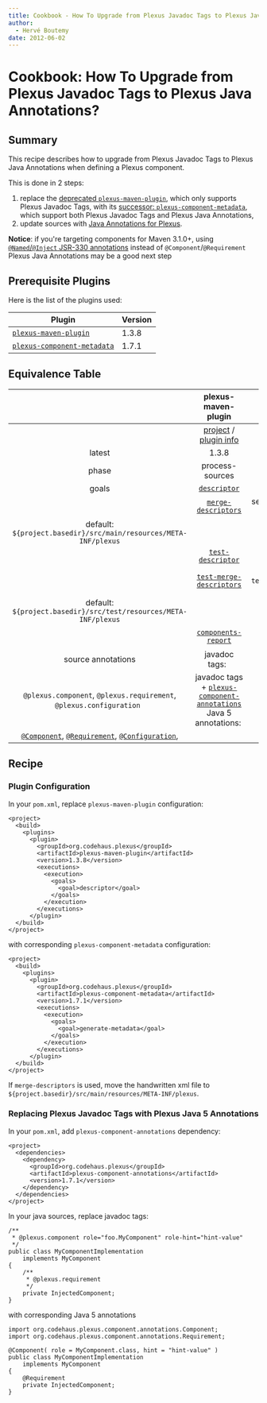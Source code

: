 ```yaml
---
title: Cookbook - How To Upgrade from Plexus Javadoc Tags to Plexus Java Annotations
author: 
  - Hervé Boutemy
date: 2012-06-02
---
```


<!-- Licensed to the Apache Software Foundation (ASF) under one-->
<!-- or more contributor license agreements.  See the NOTICE file-->
<!-- distributed with this work for additional information-->
<!-- regarding copyright ownership.  The ASF licenses this file-->
<!-- to you under the Apache License, Version 2.0 (the-->
<!-- "License"); you may not use this file except in compliance-->
<!-- with the License.  You may obtain a copy of the License at-->
<!---->
<!--   http://www.apache.org/licenses/LICENSE-2.0-->
<!---->
<!-- Unless required by applicable law or agreed to in writing,-->
<!-- software distributed under the License is distributed on an-->
<!-- "AS IS" BASIS, WITHOUT WARRANTIES OR CONDITIONS OF ANY-->
<!-- KIND, either express or implied.  See the License for the-->
<!-- specific language governing permissions and limitations-->
<!-- under the License.-->
<!-- NOTE: For help with the syntax of this file, see:-->
<!-- http://maven.apache.org/doxia/references/apt-format.html-->
# Cookbook: How To Upgrade from Plexus Javadoc Tags to Plexus Java Annotations?

## Summary

This recipe describes how to upgrade from Plexus Javadoc Tags to Plexus Java Annotations when defining a Plexus component\.

This is done in 2 steps:

1. replace the [deprecated `plexus-maven-plugin`](https://codehaus\-plexus\.github\.io/plexus\-maven\-plugin/), which only supports Plexus Javadoc Tags, with its [successor: `plexus-component-metadata`](https://codehaus\-plexus\.github\.io/plexus\-containers/plexus\-component\-metadata/), which support both Plexus Javadoc Tags and Plexus Java Annotations,
1. update sources with [Java Annotations for Plexus](https://codehaus\-plexus\.github\.io/plexus\-containers/plexus\-component\-annotations/)\.

**Notice**: if you&apos;re targeting components for Maven 3\.1\.0\+, using [`@Named`/`@Inject` JSR\-330 annotations](/maven\-jsr330\.html) instead of `@Component`/`@Requirement` Plexus Java Annotations may be a good next step

## Prerequisite Plugins

Here is the list of the plugins used:

|**Plugin**|**Version**|
|---|---|
|[`plexus-maven-plugin`](https://codehaus\-plexus\.github\.io/plexus\-maven\-plugin/)|1\.3\.8|
|[`plexus-component-metadata`](https://codehaus\-plexus\.github\.io/plexus\-containers/plexus\-component\-metadata/)|1\.7\.1|
## Equivalence Table

||**plexus\-maven\-plugin**|**plexus\-component\-metadata**|
|:---:|:---:|:---:|
||[project](https://codehaus\-plexus\.github\.io/plexus\-maven\-plugin/) / [plugin info](https://codehaus\-plexus\.github\.io/plexus\-maven\-plugin/plugin\-info\.html)|[project](https://codehaus\-plexus\.github\.io/plexus\-containers/plexus\-component\-metadata/) / [plugin info](https://codehaus\-plexus\.github\.io/plexus\-containers/plexus\-component\-metadata/plugin\-info\.html)|
|latest|1\.3\.8|1\.7\.1|
|phase|process\-sources|process\-classes|
|goals|[`descriptor`](https://codehaus\-plexus\.github\.io/plexus\-maven\-plugin/descriptor\-mojo\.html)|[`generate-metadata`](https://codehaus\-plexus\.github\.io/plexus\-containers/plexus\-component\-metadata/generate\-metadata\-mojo\.html)|
||[`merge-descriptors`](https://codehaus\-plexus\.github\.io/plexus\-maven\-plugin/merge\-descriptors\-mojo\.html)|see `staticMetadataDirectory` parameter    
default: `${project.basedir}/src/main/resources/META-INF/plexus`|
||[`test-descriptor`](https://codehaus\-plexus\.github\.io/plexus\-maven\-plugin/test\-descriptor\-mojo\.html)|[`generate-test-metadata`](https://codehaus\-plexus\.github\.io/plexus\-containers/plexus\-component\-metadata/generate\-test\-metadata\-mojo\.html)|
||[`test-merge-descriptors`](https://codehaus\-plexus\.github\.io/plexus\-maven\-plugin/test\-merge\-descriptors\-mojo\.html)|see `testStaticMetadataDirectory` parameter    
default: `${project.basedir}/src/test/resources/META-INF/plexus`|
||[`components-report`](https://codehaus\-plexus\.github\.io/plexus\-maven\-plugin/components\-report\-mojo\.html)|reporting feature not available|
|source annotations|javadoc tags:    
`@plexus.component`, `@plexus.requirement`, `@plexus.configuration`  |javadoc tags \+ [`plexus-component-annotations`](https://codehaus\-plexus\.github\.io/plexus\-containers/plexus\-component\-annotations/) Java 5 annotations:   
[`@Component`](https://codehaus\-plexus\.github\.io/plexus\-containers/plexus\-component\-annotations/apidocs/org/codehaus/plexus/component/annotations/Component\.html), [`@Requirement`](https://codehaus\-plexus\.github\.io/plexus\-containers/plexus\-component\-annotations/apidocs/org/codehaus/plexus/component/annotations/Requirement\.html), [`@Configuration`](https://codehaus\-plexus\.github\.io/plexus\-containers/plexus\-component\-annotations/apidocs/org/codehaus/plexus/component/annotations/Configuration\.html),|
## Recipe

### Plugin Configuration

In your `pom.xml`, replace `plexus-maven-plugin` configuration:

```
<project>
  <build>
    <plugins>
      <plugin>
        <groupId>org.codehaus.plexus</groupId>
        <artifactId>plexus-maven-plugin</artifactId>
        <version>1.3.8</version>
        <executions>
          <execution>
            <goals>
              <goal>descriptor</goal>
            </goals>
          </execution>
        </executions>
      </plugin>
  </build>
</project>
```

with corresponding `plexus-component-metadata` configuration:

```
<project>
  <build>
    <plugins>
      <plugin>
        <groupId>org.codehaus.plexus</groupId>
        <artifactId>plexus-component-metadata</artifactId>
        <version>1.7.1</version>
        <executions>
          <execution>
            <goals>
              <goal>generate-metadata</goal>
            </goals>
          </execution>
        </executions>
      </plugin>
  </build>
</project>
```

If `merge-descriptors` is used, move the handwritten xml file to `${project.basedir}/src/main/resources/META-INF/plexus`\.

### Replacing Plexus Javadoc Tags with Plexus Java 5 Annotations

In your `pom.xml`, add `plexus-component-annotations` dependency:

```
<project>
  <dependencies>
    <dependency>
      <groupId>org.codehaus.plexus</groupId>
      <artifactId>plexus-component-annotations</artifactId>
      <version>1.7.1</version>
    </dependency>
  </dependencies>
</project>
```

In your java sources, replace javadoc tags:

```
/**
 * @plexus.component role="foo.MyComponent" role-hint="hint-value"
 */
public class MyComponentImplementation
    implements MyComponent
{
    /**
     * @plexus.requirement
     */
    private InjectedComponent;
}
```

with corresponding Java 5 annotations

```
import org.codehaus.plexus.component.annotations.Component;
import org.codehaus.plexus.component.annotations.Requirement;

@Component( role = MyComponent.class, hint = "hint-value" )
public class MyComponentImplementation
    implements MyComponent
{
    @Requirement
    private InjectedComponent;
}
```

